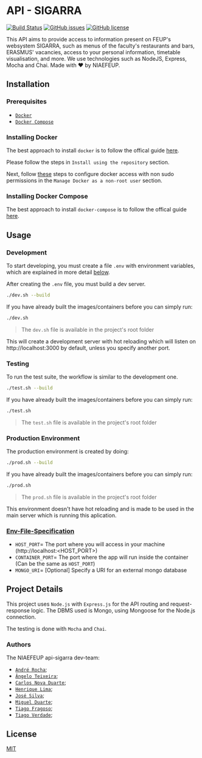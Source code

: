 # API - SIGARRA

[![Build Status](https://img.shields.io/travis/NIAEFEUP/api-sigarra/develop.svg?style=for-the-badge)](https://travis-ci.org/NIAEFEUP/api-sigarra)
[![GitHub issues](https://img.shields.io/github/issues/NIAEFEUP/api-sigarra.svg?style=for-the-badge)](https://github.com/NIAEFEUP/api-sigarra/issues)
[![GitHub license](https://img.shields.io/github/license/NIAEFEUP/api-sigarra.svg?style=for-the-badge)](https://github.com/NIAEFEUP/api-sigarra/blob/develop/LICENSE)




This API aims to provide access to information present on FEUP's 
websystem SIGARRA, such as menus of the faculty's restaurants 
and bars, ERASMUS' vacancies, access to your personal information, 
timetable visualisation, and more. We use technologies such as NodeJS, 
Express, Mocha and Chai.
Made with ❤️  by NIAEFEUP.

## Installation

### Prerequisites

- [`Docker`](https://www.docker.com)
- [`Docker Compose`](https://www.docker.com)

### Installing Docker

The best approach to install `docker` is to follow the offical guide [here](https://docs.docker.com/install/linux/docker-ce/ubuntu/#install-using-the-repository). 

Please follow the steps in `Install using the repository` section.

Next, follow [these](https://docs.docker.com/install/linux/linux-postinstall/) steps to configure docker access with non sudo permissions in the `Manage Docker as a non-root user` section.

### Installing Docker Compose

The best approach to install `docker-compose` is to follow the offical guide [here](https://docs.docker.com/compose/install/#install-compose). 

## Usage

### Development
To start developing, you must create a file `.env` with environment variables, which are explained in more detail [below](#env-file).

After creating the `.env` file, you must build a dev server. 

```bash
./dev.sh --build 
```
If you have already built the images/containers before you can simply run:
```bash
./dev.sh 
```

> The `dev.sh` file is available in the project's root folder

This will create a development server with hot reloading which will listen on http://localhost:3000 by default, unless you specify another port.

### Testing

To run the test suite, the workflow is similar to the development one.

```bash
./test.sh --build 
```
If you have already built the images/containers before you can simply run:

```bash
./test.sh 
```
> The `test.sh` file is available in the project's root folder

### Production Environment

The production environment is created by doing:

```bash
./prod.sh --build 
```
If you have already built the images/containers before you can simply run:

```bash
./prod.sh 
```
> The `prod.sh` file is available in the project's root folder

This environment doesn't have hot reloading and is made to be used in the main server which is running this aplication. 

### [Env-File-Specification][env-file]

- `HOST_PORT`= The port where you will access in your machine (http://localhost:<HOST_PORT>)
- `CONTAINER_PORT`= The port where the app will run inside the container (Can be the same as `HOST_PORT`)
- `MONGO_URI`= [Optional] Specify a URI for an external mongo database


## Project Details

This project uses `Node.js` with `Express.js` for the API routing and request-response logic. The DBMS used is Mongo, using Mongoose for the Node.js connection.

The testing is done with `Mocha` and `Chai`.

### Authors
The NIAEFEUP api-sigarra dev-team:
- [`André Rocha`](http://github.com/andrefmrocha);
- [`Ângelo Teixeira`](http://github.com/imnotteixeira);
- [`Carlos Nova Duarte`](http://github.com/carlosnovaduarte);
- [`Henrique Lima`](http://github.com/reeckset);
- [`José Silva`](http://github.com/krystalgamer);
- [`Miguel Duarte`](http://github.com/miguelpduarte);
- [`Tiago Fragoso`](http://github.com/tiagofragoso);
- [`Tiago Verdade`](http://github.com/Tiagocv64);

## License
[MIT](https://choosealicense.com/licenses/mit/)

[license]: LICENSE
[env-file]: Env-File-Specification
